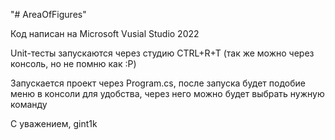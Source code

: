 "# AreaOfFigures"

Код написан на Microsoft Vusial Studio 2022

Unit-тесты запускаются через студию CTRL+R+T (так же можно через консоль, но не помню как :Р)

Запускается проект через Program.cs, после запуска будет подобие меню в консоли для удобства, через него можно будет выбрать нужную команду

С уважением, gint1k
